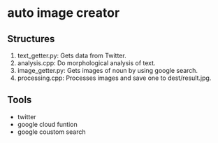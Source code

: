 # auto image creator

## Structures
1. text_getter.py: Gets data from Twitter.
2. analysis.cpp: Do morphological analysis of text.
3. image_getter.py: Gets images of noun by using google search.
4. processing.cpp: Processes images and save one to dest/result.jpg.

## Tools
- twitter
- google cloud funtion
- google coustom search
